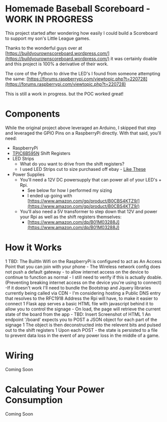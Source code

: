 # Homemade Baseball Scoreboard - WORK IN PROGRESS

This project started after wondering how easily I could build a Scoreboard to support my son's Little League games.

Thanks to the wonderful guys over at [https://buildyourownscoreboard.wordpress.com/](https://buildyourownscoreboard.wordpress.com/) it was certainly doable and this project is 100% a derivative of their work.

The core of the Python to drive the LED's I found from someone attempting the same: [https://forums.raspberrypi.com/viewtopic.php?t=220728](https://forums.raspberrypi.com/viewtopic.php?t=220728)

This is still a work in progress. but the POC worked great!

# Components

While the original project above leveraged an Arduino, I skipped that step and leveraged the GPIO Pins on a RaspberryPi directly.
With that said, you'll need:

- RaspberryPi
- [TPIC6B595N](https://www.adafruit.com/product/457) Shift Registers
- LED Strips
    - What do you want to drive from the shift registers?
    - I used LED Strips cut to size purchased off ebay - [Like These](https://www.ebay.com/itm/283457840528?var=585286904293)
- Power Supplies
    - You'll need a 12V DC powersupply that can power all of your LED's + Rpi.
        - See below for how I performed my sizing
        - I ended up going with [https://www.amazon.com/gp/product/B0CBS4KTZ9/](https://www.amazon.com/gp/product/B0CBS4KTZ9/)
    - You'll also need a 5V transformer to step down that 12V and power your Rpi as well as the shift registers themselves:
        - [https://www.amazon.com/dp/B01M03288J](https://www.amazon.com/dp/B01M03288J)

# How it Works
1 TBD: The BuiltIn Wifi on the RaspberryPi is configured to act as An Access Point that you can join with your phone
    - The Wireless network config does not push a default gateway - to allow internet access on the device to continue to function as normal
    - I still need to verify if this is actually doable. (Preventing breaking internet access on the device you're using to connect)
        -If it doesn't work I'll need to bundle the Bootstrap and Jquery libraries currently being called via CDN
    - I'm considering hosting a Public DNS entry that resolves to the RFC1918 Address the Rpi will have, to make it easier to connect
1 Flask app serves a basic HTML file with javascript behind it to allow you to control the signage
    - On load, the page will retrieve the current state of the board from the app
    - TBD: Insert Screenshot of HTML
1 An endpoint '/board' expects you to POST a JSON object for each part of the signage
   1 The object is then deconstructed into the relevent bits and pulsed out to the shift registers
1 Upon each POST - the state is persisted to a file to prevent data loss in the event of any power loss in the middle of a game.

# Wiring

Coming Soon

# Calculating Your Power Consumption

Coming Soon


